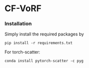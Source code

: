 # CF-VoRF


### Installation 
Simply install the required packages by 

```
pip install -r requirements.txt
```

For torch-scatter: 
```
conda install pytorch-scatter -c pyg
```
